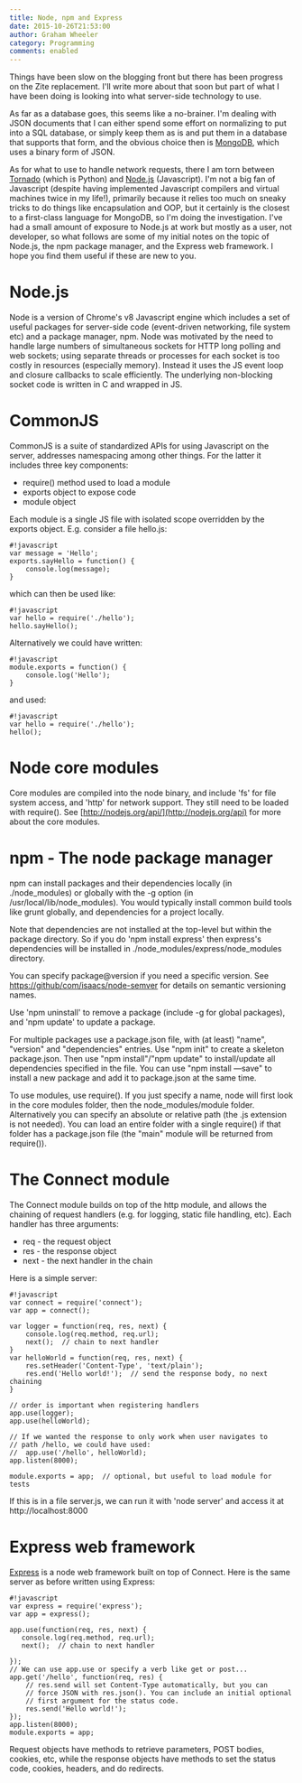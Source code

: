 ```yaml
---
title: Node, npm and Express
date: 2015-10-26T21:53:00
author: Graham Wheeler
category: Programming
comments: enabled
---
```


Things have been slow on the blogging front but there has been progress on the
Zite replacement. I'll write more about that soon but part of what I have been 
doing is looking into what server-side technology to use.

As far as a database goes, this seems like a no-brainer. I'm dealing with JSON
documents that I can either spend some effort on normalizing to put into a SQL 
database, or simply keep them as is and put them in a database that supports 
that form, and the obvious choice then is [MongoDB](https://www.mongodb.org/), 
which uses a binary form of JSON.
<!-- TEASER_END -->

As for what to use to handle network requests, there I am torn between
[Tornado](http://www.tornadoweb.org/en/stable/)
(which is Python) and [Node.js](https://nodejs.org/en/) (Javascript). I'm not 
a big fan of Javascript 
(despite having implemented Javascript compilers and virtual machines twice in 
my life!), primarily because it relies too much on sneaky tricks to do things
like encapsulation and OOP, but it certainly is the closest to a first-class
language for MongoDB, so I'm doing the investigation. I've had a small amount
of exposure to Node.js at work but mostly as a user, not developer, so what
follows are some of my initial notes on the topic of Node.js, the npm package
manager, and the Express web framework. I hope you find them useful if these
are new to you.

# Node.js

Node is a version of Chrome's v8 Javascript engine 
which includes a set of useful packages for server-side code (event-driven networking, 
file system etc) and a package manager, npm. Node was motivated by the need to handle 
large numbers of simultaneous sockets for HTTP long polling and web sockets; using 
separate threads or processes for each socket is too costly in resources (especially 
memory). Instead it uses the JS event loop and closure callbacks to scale efficiently.
 The underlying non-blocking socket code is written in C and wrapped in JS.

# CommonJS

CommonJS is a suite of standardized APIs for using Javascript on the server,
addresses namespacing among other things. For the latter it includes three key
components:

- require() method used to load a module
- exports object to expose code
- module object

Each module is a single JS file with isolated scope overridden by the exports object. 
E.g. consider a file hello.js:

    #!javascript
    var message = 'Hello';
    exports.sayHello = function() {
        console.log(message);
    }

which can then be used like:

    #!javascript
    var hello = require('./hello');
    hello.sayHello();

Alternatively we could have written:

    #!javascript
    module.exports = function() {
        console.log('Hello');
    }

and used:

    #!javascript
    var hello = require('./hello');
    hello();

# Node core modules

Core modules are compiled into the node binary, and include 'fs' for file
system access, and 'http' for network support. They still need to be loaded
with require(). See [http://nodejs.org/api/](http://nodejs.org/api) 
for more about the core modules.

# npm - The node package manager

npm can install packages and their dependencies locally (in ./node\_modules)
or globally with the -g option (in /usr/local/lib/node\_modules). You would
typically install common build tools like grunt globally, and dependencies
for a project locally. 

Note that dependencies are not installed at the top-level but within the
package directory. So if you do 'npm install express' then express's
dependencies will be installed in ./node\_modules/express/node\_modules directory.

You can specify package@version if you need a specific version. See
[https://github/com/isaacs/node-semver](https://github/com/isaacs/node-semver)
for details on semantic versioning names.

Use 'npm uninstall' to remove a package (include -g for global packages), and 
'npm update' to update a package.

For multiple packages use a package.json file, with (at least) "name", "version"
 and "dependencies" entries. Use "npm init" to create a skeleton package.json.
 Then use "npm install"/"npm update" to install/update all dependencies specified 
 in the file. You can use "npm install <package> —save" to install a new package 
 and add it to package.json at the same time.

To use modules, use require(). If you just specify a name, node will first look 
in the core modules folder, then the node_modules/module folder. Alternatively 
you can specify an absolute or relative path (the .js extension is not needed). 
You can load an entire folder with a single require() if that folder has a 
package.json file (the "main" module will be returned from require()).

# The Connect module

The Connect module builds on top of the http module, and allows the chaining of 
request handlers (e.g. for logging, static file handling, etc). Each handler 
has three arguments:

- req - the request object
- res - the response object
- next - the next handler in the chain

Here is a simple server:

    #!javascript
    var connect = require('connect');
    var app = connect();
    
    var logger = function(req, res, next) {
        console.log(req.method, req.url);
        next();  // chain to next handler
    }
    var helloWorld = function(req, res, next) {
        res.setHeader('Content-Type', 'text/plain');
        res.end('Hello world!');  // send the response body, no next chaining
    }
    
    // order is important when registering handlers
    app.use(logger);
    app.use(helloWorld);
    
    // If we wanted the response to only work when user navigates to
    // path /hello, we could have used:
    //  app.use('/hello', helloWorld);
    app.listen(8000);
    
    module.exports = app;  // optional, but useful to load module for tests

If this is in a file server.js, we can run it with 'node server' and access it at
http://localhost:8000

# Express web framework

[Express](http://expressjs.com/) is a node web framework built on top of Connect. 
Here is the same server as before written using Express:

    #!javascript
    var express = require('express');
    var app = express();
    
    app.use(function(req, res, next) {
       console.log(req.method, req.url);
       next();  // chain to next handler
    
    });
    // We can use app.use or specify a verb like get or post...
    app.get('/hello', function(req, res) {
        // res.send will set Content-Type automatically, but you can 
        // force JSON with res.json(). You can include an initial optional
        // first argument for the status code.
        res.send('Hello world!'); 
    });
    app.listen(8000);
    module.exports = app;

Request objects have methods to retrieve parameters, POST bodies, cookies,
etc, while the response objects have methods to set the status code, cookies,
headers, and do redirects.

